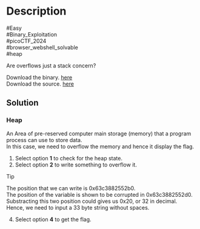 # Description

#Easy<br>
#Binary_Exploitation<br>
#picoCTF_2024<br>
#browser_webshell_solvable<br>
#heap<br>

Are overflows just a stack concern?<br>

Download the binary. [here](../heap_0/heap_0)<br>
Download the source. [here](../heap_0/heap_0.c)

## Solution

### Heap  
An Area of pre-reserved computer main storage (memory) that a program process can use to store data.<br>
In this case, we need to overflow the memory and hence it display the flag.<br>

1. Select option __1__ to check for the heap state.
2. Select option __2__ to write something to overflow it.<br>
> [!TIP]
> The position that we can write is 0x63c3882552b0.<br>
  The position of the variable is shown to be corrupted in 0x63c3882552d0.<br>
  Substracting this two position could gives us 0x20, or 32 in decimal.<br>
  Hence, we need to input a 33 byte string without spaces.
   
4. Select option __4__ to get the flag.

